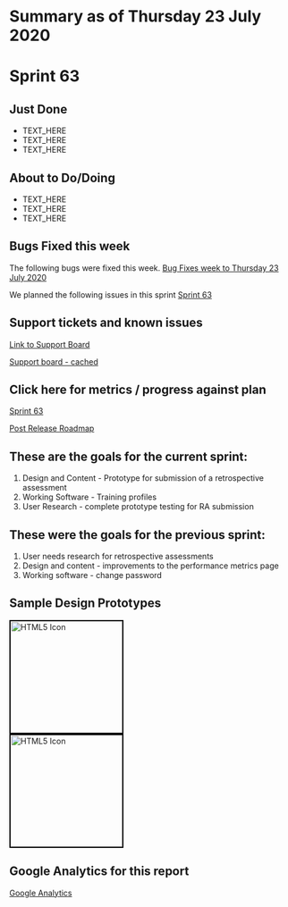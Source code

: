 # Summary as of Thursday 23 July 2020 

# Sprint 63

## Just Done
* TEXT_HERE
* TEXT_HERE
* TEXT_HERE

## About to Do/Doing
* TEXT_HERE
* TEXT_HERE
* TEXT_HERE

## Bugs Fixed this week
The following bugs were fixed this week.
[Bug Fixes week to Thursday 23 July 2020](graphs/bugs23072020.png)

We planned the following issues in this sprint 
[Sprint 63](graphs/sprint23072020.png)

## Support tickets and known issues
[Link to Support Board](https://collaboration.homeoffice.gov.uk/jira/secure/RapidBoard.jspa?rapidView=1717&selectedIssue=ASSB-253)

[Support board - cached](graphs/supportBoard23072020.png)

## Click here for metrics / progress against plan
[Sprint 63](graphs/progress23072020.png)

[Post Release Roadmap](graphs/roadmap23072020.png)

## These are the goals for the current sprint:

1. Design and Content - Prototype for submission of a retrospective assessment 
2. Working Software - Training profiles 
3. User Research - complete prototype testing for RA submission

## These were the goals for the previous sprint:

1. User needs research for retrospective assessments 
2. Design and content - improvements to the performance metrics page 
3. Working software - change password

## Sample Design Prototypes
<a href="graphs/proto1_23072020.png"><img src="graphs/proto1_23072020.png" alt="HTML5 Icon" width="200" style="border:2px solid black"></a>
<br>
<a href="graphs/proto2_23072020.png"><img src="graphs/proto2_23072020.png" alt="HTML5 Icon" width="200" style="border:2px solid black"></a>
<br>


## Google Analytics for this report
[Google Analytics](graphs/GA23072020.png)

